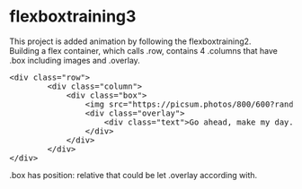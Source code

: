 # flexboxtraining3
This project is added animation by following the flexboxtraining2.<br>
Building a flex container, which calls .row, contains 4 .columns that have .box including images and .overlay.<br>
<pre>&lt;div class="row"&gt;
        &lt;div class="column"&gt;
            &lt;div class="box"&gt;
                &lt;img src="https://picsum.photos/800/600?random=1" width="100%"&gt;
                &lt;div class="overlay"&gt;
                    &lt;div class="text"&gt;Go ahead, make my day.&lt;div&gt;
                &lt;/div&gt;
            &lt;/div&gt;
        &lt;/div&gt;
&lt;/div&gt;
</pre> 
.box has position: relative that could be let .overlay according with.
